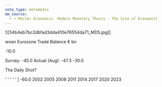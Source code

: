 ```yaml
---
note_type: metamedia
mm_source:
  - - Mosler Economics  Modern Monetary Theory - The Site of Economist Warren MoslerMosler Economics  Modern Monetary Theory  The Site of Economist Warren Mosler.md
---
```


![[54b4eb7bc2dbfad3dda410e76554da71_MD5.jpg]]

woan Eurozone Trade Balance € bn

-10.0

Survey: -45.0
Actual (Aug): -47.3 -30.0

The Daily Shot?

' ' ' ' ' | -60.0
2002 2005 2008 2011 2014 2017 2020 2023


